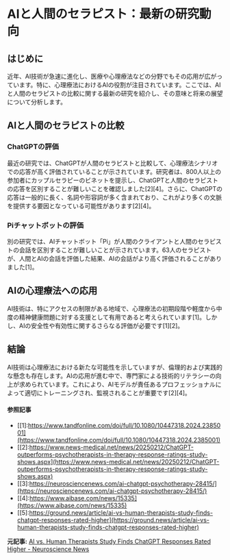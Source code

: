# AIと人間のセラピスト：最新の研究動向

## はじめに

近年、AI技術が急速に進化し、医療や心理療法などの分野でもその応用が広がっています。特に、心理療法におけるAIの役割が注目されています。ここでは、AIと人間のセラピストの比較に関する最新の研究を紹介し、その意味と将来の展望について分析します。

## AIと人間のセラピストの比較

### **ChatGPTの評価**

最近の研究では、ChatGPTが人間のセラピストと比較して、心理療法シナリオでの応答が高く評価されていることが示されています。研究者は、800人以上の参加者にカップルセラピーのビネットを提示し、ChatGPTと人間のセラピストの応答を区別することが難しいことを確認しました[2][4]。さらに、ChatGPTの応答は一般的に長く、名詞や形容詞が多く含まれており、これがより多くの文脈を提供する要因となっている可能性があります[2][4]。

### **Piチャットボットの評価**

別の研究では、AIチャットボット「Pi」が人間のクライアントと人間のセラピストの会話を区別することが難しいことが示されています。63人のセラピストが、人間とAIの会話を評価した結果、AIの会話がより高く評価されることがありました[1]。

## AIの心理療法への応用

AI技術は、特にアクセスの制限がある地域で、心理療法の初期段階や軽度から中度の精神健康問題に対する支援として有用であると考えられています[1]。しかし、AIの安全性や有効性に関するさらなる評価が必要です[1][2]。

## 結論

AI技術は心理療法における新たな可能性を示していますが、倫理的および実践的な懸念も存在します。AIの応用が進む中で、専門家による技術的リテラシーの向上が求められています。これにより、AIモデルが責任あるプロフェッショナルによって適切にトレーニングされ、監視されることが重要です[2][4]。
#### 参照記事
- [[1]:https://www.tandfonline.com/doi/full/10.1080/10447318.2024.2385001](https://www.tandfonline.com/doi/full/10.1080/10447318.2024.2385001)
- [[2]:https://www.news-medical.net/news/20250212/ChatGPT-outperforms-psychotherapists-in-therapy-response-ratings-study-shows.aspx](https://www.news-medical.net/news/20250212/ChatGPT-outperforms-psychotherapists-in-therapy-response-ratings-study-shows.aspx)
- [[3]:https://neurosciencenews.com/ai-chatgpt-psychotherapy-28415/](https://neurosciencenews.com/ai-chatgpt-psychotherapy-28415/)
- [[4]:https://www.aibase.com/news/15335](https://www.aibase.com/news/15335)
- [[5]:https://ground.news/article/ai-vs-human-therapists-study-finds-chatgpt-responses-rated-higher](https://ground.news/article/ai-vs-human-therapists-study-finds-chatgpt-responses-rated-higher)


**元記事:** [AI vs. Human Therapists Study Finds ChatGPT Responses Rated Higher - Neuroscience News](https://neurosciencenews.com/ai-chatgpt-psychotherapy-28415/)